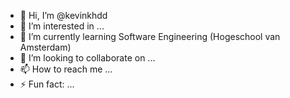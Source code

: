 - 👋 Hi, I’m @kevinkhdd
- 👀 I’m interested in ...
- 🌱 I’m currently learning Software Engineering (Hogeschool van Amsterdam)
- 💞️ I’m looking to collaborate on ...
- 📫 How to reach me ...
- ⚡ Fun fact: ...

<!---
kevinkhdd/kevinkhdd is a ✨ special ✨ repository because its `README.md` (this file) appears on your GitHub profile.
You can click the Preview link to take a look at your changes.
--->
